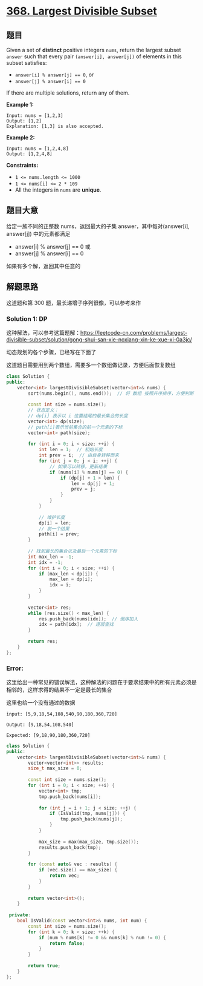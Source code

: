 # [368. Largest Divisible Subset](https://leetcode.com/problems/largest-divisible-subset/)

## 题目

Given a set of **distinct** positive integers `nums`, return the largest subset `answer` such that every pair `(answer[i], answer[j])` of elements in this subset satisfies:

- `answer[i] % answer[j] == 0`, or
- `answer[j] % answer[i] == 0`

If there are multiple solutions, return any of them.

 

**Example 1:**

```
Input: nums = [1,2,3]
Output: [1,2]
Explanation: [1,3] is also accepted.
```

**Example 2:**

```
Input: nums = [1,2,4,8]
Output: [1,2,4,8]
```

 

**Constraints:**

- `1 <= nums.length <= 1000`
- `1 <= nums[i] <= 2 * 109`
- All the integers in `nums` are **unique**.

## 题目大意

给定一族不同的正整数 nums，返回最大的子集 answer，其中每对(answer[i], answer[j]) 中的元素都满足

* answer[i] % answer[j] == 0 或
* answer[j] % answer[i] == 0

如果有多个解，返回其中任意的

## 解题思路

这道题和第 300 题，最长递增子序列很像，可以参考来作

### Solution 1: DP

这种解法，可以参考这篇题解：https://leetcode-cn.com/problems/largest-divisible-subset/solution/gong-shui-san-xie-noxiang-xin-ke-xue-xi-0a3jc/

动态规划的各个步骤，已经写在下面了

这道题目需要用到两个数组，需要多一个数组做记录，方便后面恢复数组

````c++
class Solution {
public:
    vector<int> largestDivisibleSubset(vector<int>& nums) {
        sort(nums.begin(), nums.end());  // 将 数组 按照升序排序，方便判断
        
        const int size = nums.size();
        // 状态定义：
        // dp[i] 表示以 i 位置结尾的最长集合的长度
        vector<int> dp(size);
        // path[i]表示当前集合的前一个元素的下标
        vector<int> path(size);
        
        for (int i = 0; i < size; ++i) {
            int len = 1;  // 初始长度
            int prev = i;  // 由自身转移而来
            for (int j = 0; j < i; ++j) {
                // 如果可以转移，更新结果
                if (nums[i] % nums[j] == 0) {
                    if (dp[j] + 1 > len) {
                        len = dp[j] + 1;
                        prev = j;
                    }
                }
            }
            
            // 维护长度
            dp[i] = len;
            // 前一个结果
            path[i] = prev;
        }
        
        // 找到最长的集合以及最后一个元素的下标
        int max_len = -1;
        int idx = -1;
        for (int i = 0; i < size; ++i) {
            if (max_len < dp[i]) {
                max_len = dp[i];
                idx = i;
            }
        }
        
        vector<int> res;
        while (res.size() < max_len) {
            res.push_back(nums[idx]);  // 倒序加入
            idx = path[idx];  // 逐层查找
        }
        
        return res;
    }
};
````

### Error:

这里给出一种常见的错误解法，这种解法的问题在于要求结果中的所有元素必须是相邻的，这样求得的结果不一定是最长的集合

这里也给一个没有通过的数据

````
input: [5,9,18,54,108,540,90,180,360,720]

Output: [9,18,54,108,540]

Expected: [9,18,90,180,360,720]
````





```c++
class Solution {
public:
    vector<int> largestDivisibleSubset(vector<int>& nums) {
        vector<vector<int>> results;
        size_t max_size = 0;
        
        const int size = nums.size();
        for (int i = 0; i < size; ++i) {
            vector<int> tmp;
            tmp.push_back(nums[i]);
            
            for (int j = i + 1; j < size; ++j) {
                if (IsValid(tmp, nums[j])) {
                    tmp.push_back(nums[j]);
                }
            }
            
            max_size = max(max_size, tmp.size());
            results.push_back(tmp);
        }
        
        for (const auto& vec : results) {
            if (vec.size() == max_size) {
                return vec;
            }
        }
        
        return vector<int>();
    }
    
 private:
    bool IsValid(const vector<int>& nums, int num) {
        const int size = nums.size();
        for (int k = 0; k < size; ++k) {
            if (num % nums[k] != 0 && nums[k] % num != 0) {
                return false;
            }
        }
        
        return true;
    }
};
```

